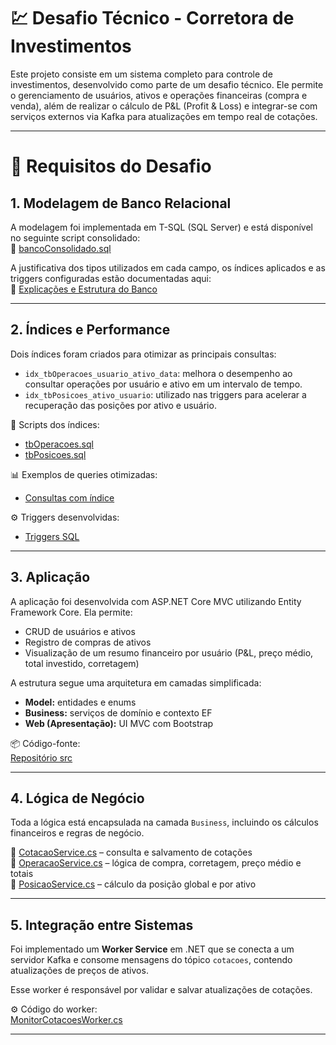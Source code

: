 # 💹 Desafio Técnico - Corretora de Investimentos

Este projeto consiste em um sistema completo para controle de investimentos, desenvolvido como parte de um desafio técnico. Ele permite o gerenciamento de usuários, ativos e operações financeiras (compra e venda), além de realizar o cálculo de P&L (Profit & Loss) e integrar-se com serviços externos via Kafka para atualizações em tempo real de cotações.

---

# 📌 Requisitos do Desafio

## 1. Modelagem de Banco Relacional

A modelagem foi implementada em T-SQL (SQL Server) e está disponível no seguinte script consolidado:  
🔗 [bancoConsolidado.sql](https://github.com/Maieru/DesafioTecnicoCorretora/blob/main/src/Database/bancoConsolidado.sql)

A justificativa dos tipos utilizados em cada campo, os índices aplicados e as triggers configuradas estão documentadas aqui:  
📝 [Explicações e Estrutura do Banco](https://github.com/Maieru/DesafioTecnicoCorretora/blob/main/src/Database/README.md)

---

## 2. Índices e Performance

Dois índices foram criados para otimizar as principais consultas:

- `idx_tbOperacoes_usuario_ativo_data`: melhora o desempenho ao consultar operações por usuário e ativo em um intervalo de tempo.
- `idx_tbPosicoes_ativo_usuario`: utilizado nas triggers para acelerar a recuperação das posições por ativo e usuário.

📄 Scripts dos índices:  
- [tbOperacoes.sql](https://github.com/Maieru/DesafioTecnicoCorretora/blob/main/src/Database/Tables/tbOperacoes.sql)  
- [tbPosicoes.sql](https://github.com/Maieru/DesafioTecnicoCorretora/blob/main/src/Database/Tables/tbPosicoes.sql)

📊 Exemplos de queries otimizadas:  
- [Consultas com índice](https://github.com/Maieru/DesafioTecnicoCorretora/blob/main/src/Database/README.md#-ind%C3%ADces)

⚙️ Triggers desenvolvidas:  
- [Triggers SQL](https://github.com/Maieru/DesafioTecnicoCorretora/tree/main/src/Database/Triggers)

---

## 3. Aplicação

A aplicação foi desenvolvida com ASP.NET Core MVC utilizando Entity Framework Core. Ela permite:

- CRUD de usuários e ativos
- Registro de compras de ativos
- Visualização de um resumo financeiro por usuário (P&L, preço médio, total investido, corretagem)

A estrutura segue uma arquitetura em camadas simplificada:
- **Model:** entidades e enums
- **Business:** serviços de domínio e contexto EF
- **Web (Apresentação):** UI MVC com Bootstrap

📦 Código-fonte:  
[Repositório src](https://github.com/Maieru/DesafioTecnicoCorretora/tree/main/src)

---

## 4. Lógica de Negócio

Toda a lógica está encapsulada na camada `Business`, incluindo os cálculos financeiros e regras de negócio.

🔹 [CotacaoService.cs](https://github.com/Maieru/DesafioTecnicoCorretora/blob/main/src/Corretora.Bussiness/Services/CotacaoService.cs) – consulta e salvamento de cotações  
🔹 [OperacaoService.cs](https://github.com/Maieru/DesafioTecnicoCorretora/blob/main/src/Corretora.Bussiness/Services/OperacaoService.cs) – lógica de compra, corretagem, preço médio e totais  
🔹 [PosicaoService.cs](https://github.com/Maieru/DesafioTecnicoCorretora/blob/main/src/Corretora.Bussiness/Services/PosicaoService.cs) – cálculo da posição global e por ativo

---

## 5. Integração entre Sistemas

Foi implementado um **Worker Service** em .NET que se conecta a um servidor Kafka e consome mensagens do tópico `cotacoes`, contendo atualizações de preços de ativos.

Esse worker é responsável por validar e salvar atualizações de cotações.

⚙️ Código do worker:  
[MonitorCotacoesWorker.cs](https://github.com/Maieru/DesafioTecnicoCorretora/blob/main/src/Corretora.MonitorCotacoes/MonitorCotacoesWorker.cs)

---
